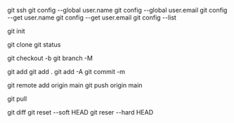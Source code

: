 <!-- GIT COMMANDS -->

git ssh
git config --global user.name
git config --global user.email
git config --get user.name
git config --get user.email
git config --list

git init

git clone <url>
git status

git checkout -b <branchName>
git branch -M <newName>

git add <filename>
git add .
git add -A
git commit -m <message>

git remote add origin main
git push origin main

git pull

git diff
git reset --soft HEAD
git reser --hard HEAD
